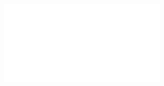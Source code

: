 <div id="header" align="center" style="width: 100%; height: 100%; border-radius: 30px" >
  <img src="assets/box-title.svg"/>
</div>